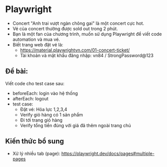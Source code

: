 # Playwright
- Concert "Anh trai vượt ngàn chông gai" là một concert cực hot.
- Vé của concert thường được sold out trong 2 phút.
- Bạn là một fan của chương trình, muốn sử dụng Playwright để viết code automation và mua vé.
- Biết trang web đặt vé là:
  - https://material.playwrightvn.com/01-concert-ticket/
  - Tài khoản và mật khẩu đăng nhập: vn84 / StrongPassword@123

## Đề bài:
Viết code cho test case sau:
- beforeEach: login vào hệ thống
- afterEach: logout
- test case:
  - Đặt vé: Hỏa lực 1,2,3,4
  - Verify giỏ hàng có 1 sản phẩm
  - Đi tới trang giỏ hàng
  - Verify tổng tiền đúng với giá đã thêm ngoài trang chủ

## Kiến thức bổ sung
- Xử lý nhiều tab (page): https://playwright.dev/docs/pages#multiple-pages